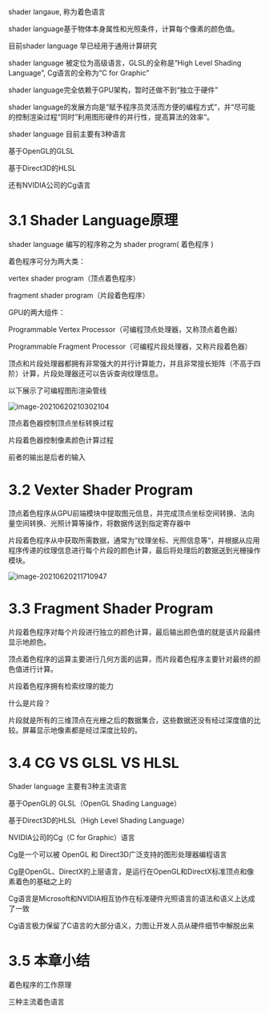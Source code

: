 shader langaue, 称为着色语言

shader language基于物体本身属性和光照条件，计算每个像素的颜色值。

目前shader language 早已经用于通用计算研究

shader language 被定位为高级语言，GLSL的全称是“High Level Shading Language”, Cg语言的全称为“C for Graphic”

shader language完全依赖于GPU架构，暂时还做不到“独立于硬件”

shader language的发展方向是“赋予程序员灵活而方便的编程方式”，并“尽可能的控制渲染过程“同时”利用图形硬件的并行性，提高算法的效率“。

shader language 目前主要有3种语言

基于OpenGL的GLSL

基于Direct3D的HLSL

还有NVIDIA公司的Cg语言

# 3.1 Shader Language原理

shader language 编写的程序称之为 shader program( 着色程序 )

着色程序可分为两大类：

vertex shader program（顶点着色程序）

fragment shader program（片段着色程序）



GPU的两大组件：

Programmable Vertex Processor（可编程顶点处理器，又称顶点着色器）

Programmable Fragment Processor（可编程片段处理器，又称片段着色器）

顶点和片段处理器都拥有非常强大的并行计算能力，并且非常擅长矩阵（不高于四阶）计算，片段处理器还可以告诉查询纹理信息。

以下展示了可编程图形渲染管线  

![image-20210620210302104](C:\Users\98763\AppData\Roaming\Typora\typora-user-images\image-20210620210302104.png)

顶点着色器控制顶点坐标转换过程

片段着色器控制像素颜色计算过程

前者的输出是后者的输入

# 3.2 Vexter Shader Program

顶点着色程序从GPU前端模块中提取图元信息，并完成顶点坐标空间转换、法向量空间转换、光照计算等操作，将数据传送到指定寄存器中

片段着色程序从中获取所需数据，通常为“纹理坐标、光照信息等“，并根据从应用程序传递的纹理信息进行每个片段的颜色计算，最后将处理后的数据送到光栅操作模块。

![image-20210620211710947](C:\Users\98763\AppData\Roaming\Typora\typora-user-images\image-20210620211710947.png)

# 3.3 Fragment Shader Program  

片段着色程序对每个片段进行独立的颜色计算，最后输出颜色值的就是该片段最终显示地颜色。

顶点着色程序的运算主要进行几何方面的运算，而片段着色程序主要针对最终的颜色值进行计算。

片段着色程序拥有检索纹理的能力



什么是片段？

片段就是所有的三维顶点在光栅之后的数据集合，这些数据还没有经过深度值的比较。屏幕显示地像素都是经过深度比较的。

# 3.4 CG VS GLSL VS HLSL  

Shader language 主要有3种主流语言

基于OpenGL的 GLSL（OpenGL Shading Language）

基于Direct3D的HLSL（High Level Shading Language）

NVIDIA公司的Cg（C for Graphic）语言



Cg是一个可以被 OpenGL 和 Direct3D广泛支持的图形处理器编程语言

Cg是OpenGL、DirectX的上层语言，是运行在OpenGL和DirectX标准顶点和像素着色的基础之上的

Cg语言是Microsoft和NVIDIA相互协作在标准硬件光照语言的语法和语义上达成了一致

Cg语言极力保留了C语言的大部分语义，力图让开发人员从硬件细节中解脱出来

# 3.5 本章小结  

着色程序的工作原理

三种主流着色语言